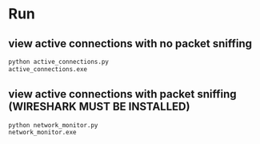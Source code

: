 # Run
## view active connections with no packet sniffing
```bash
python active_connections.py
active_connections.exe
```
## view active connections with packet sniffing (WIRESHARK MUST BE INSTALLED)
```bash
python network_monitor.py
network_monitor.exe
```
